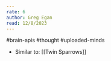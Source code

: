 ```yaml
---
rate: 6
author: Greg Egan
read: 12/8/2023
---
```

#brain-apis #thought #uploaded-minds 

- Similar to: [[Twin Sparrows]]